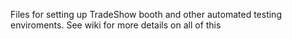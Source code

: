 Files for setting up TradeShow booth and other automated testing enviroments. See wiki for more details on all of this
